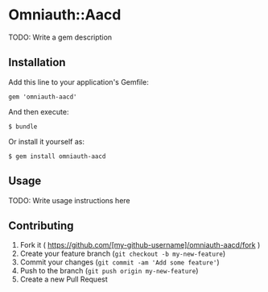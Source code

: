 # Omniauth::Aacd

TODO: Write a gem description

## Installation

Add this line to your application's Gemfile:

    gem 'omniauth-aacd'

And then execute:

    $ bundle

Or install it yourself as:

    $ gem install omniauth-aacd

## Usage

TODO: Write usage instructions here

## Contributing

1. Fork it ( https://github.com/[my-github-username]/omniauth-aacd/fork )
2. Create your feature branch (`git checkout -b my-new-feature`)
3. Commit your changes (`git commit -am 'Add some feature'`)
4. Push to the branch (`git push origin my-new-feature`)
5. Create a new Pull Request
